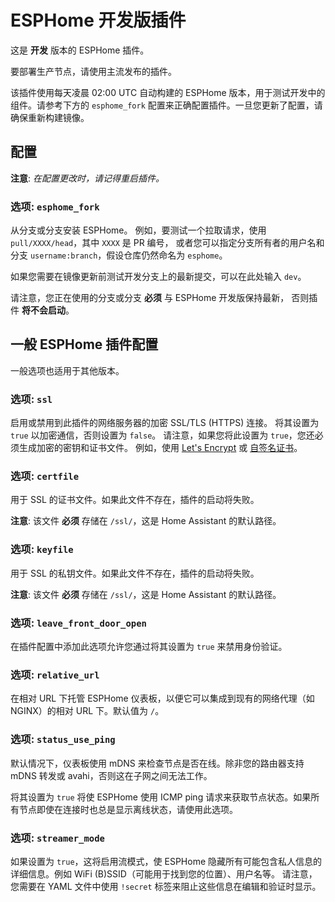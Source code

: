 # ESPHome 开发版插件

这是 **开发** 版本的 ESPHome 插件。

要部署生产节点，请使用主流发布的插件。

该插件使用每天凌晨 02:00 UTC 自动构建的 ESPHome 版本，用于测试开发中的组件。请参考下方的 `esphome_fork` 配置来正确配置插件。一旦您更新了配置，请确保重新构建镜像。

## 配置

**注意**: _在配置更改时，请记得重启插件。_

### 选项: `esphome_fork`

从分支或分支安装 ESPHome。
例如，要测试一个拉取请求，使用 `pull/XXXX/head`，其中 `XXXX` 是 PR 编号，
或者您可以指定分支所有者的用户名和分支 `username:branch`，假设仓库仍然命名为 `esphome`。

如果您需要在镜像更新前测试开发分支上的最新提交，可以在此处输入 `dev`。

请注意，您正在使用的分支或分支 **必须** 与 ESPHome 开发版保持最新，
否则插件 **将不会启动**。

## 一般 ESPHome 插件配置

一般选项也适用于其他版本。

### 选项: `ssl`

启用或禁用到此插件的网络服务器的加密 SSL/TLS (HTTPS) 连接。
将其设置为 `true` 以加密通信，否则设置为 `false`。
请注意，如果您将此设置为 `true`，您还必须生成加密的密钥和证书文件。
例如，使用 [Let's Encrypt](https://www.home-assistant.io/addons/lets_encrypt/)
或 [自签名证书](https://www.home-assistant.io/docs/ecosystem/certificates/tls_self_signed_certificate/)。

### 选项: `certfile`

用于 SSL 的证书文件。如果此文件不存在，插件的启动将失败。

**注意**: 该文件 **必须** 存储在 `/ssl/`，这是 Home Assistant 的默认路径。

### 选项: `keyfile`

用于 SSL 的私钥文件。如果此文件不存在，插件的启动将失败。

**注意**: 该文件 **必须** 存储在 `/ssl/`，这是 Home Assistant 的默认路径。

### 选项: `leave_front_door_open`

在插件配置中添加此选项允许您通过将其设置为 `true` 来禁用身份验证。

### 选项: `relative_url`

在相对 URL 下托管 ESPHome 仪表板，以便它可以集成到现有的网络代理（如 NGINX）的相对 URL 下。默认值为 `/`。

### 选项: `status_use_ping`

默认情况下，仪表板使用 mDNS 来检查节点是否在线。除非您的路由器支持 mDNS 转发或 avahi，否则这在子网之间无法工作。

将其设置为 `true` 将使 ESPHome 使用 ICMP ping 请求来获取节点状态。如果所有节点即使在连接时也总是显示离线状态，请使用此选项。

### 选项: `streamer_mode`

如果设置为 `true`，这将启用流模式，使 ESPHome 隐藏所有可能包含私人信息的详细信息。例如 WiFi (B)SSID（可能用于找到您的位置）、用户名等。
请注意，您需要在 YAML 文件中使用 `!secret` 标签来阻止这些信息在编辑和验证时显示。